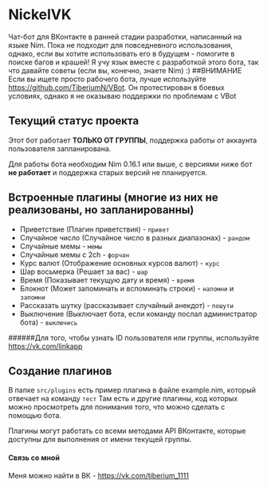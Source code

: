 NickelVK
======
Чат-бот для ВКонтакте в ранней стадии разработки, написанный на языке Nim.
Пока не подходит для повседневного использования, однако, если вы хотите использовать его в будущем - помогите в поиске багов и крашей!
Я учу язык вместе с разработкой этого бота, так что давайте советы (если вы, конечно, знаете Nim) :)
##ВНИМАНИЕ
Если вы ищете просто рабочего бота, лучше используйте https://github.com/TiberiumN/VBot. Он протестирован в боевых условиях, однако я не оказываю поддержки по проблемам с VBot

## Текущий статус проекта
Этот бот работает **ТОЛЬКО ОТ ГРУППЫ**, поддержка работы от аккаунта пользователя запланирована.

Для работы бота необходим Nim 0.16.1 или выше, с версиями ниже бот **не работает** и поддержка старых версий не планируется.

## Встроенные плагины (многие из них не реализованы, но запланированны)
* Приветствие (Плагин приветствия) - `привет`
* Случайное число (Случайное число в разных диапазонах) - `рандом`
* Случайные мемы - `мемы`
* Случайные мемы с 2ch - `форчан`
* Курс валют (Отображение основных курсов валют) - `курс`
* Шар восьмерка (Решает за вас) - `шар`
* Время (Показывает текущую дату и время) - `время`
* Блокнот (Может запоминать и вспоминать строки) - `напомни` и `запомни`
* Рассказать шутку (рассказывает случайный анекдот) - `пошути`
* Выключение (Выключает бота, если команду послал администратор бота) - `выключись`

######Для того, чтобы узнать ID пользователя или группы, используйте https://vk.com/linkapp

## Создание плагинов
В папке `src/plugins` есть пример плагина в файле example.nim, который отвечает на команду `тест`
Там есть и другие плагины, код которых можно просмотреть для понимания того, что можно сделать с помощью бота.

Плагины могут работать со всеми методами API ВКонтакте, которые доступны для выполнения от имени текущей группы.

#### Связь со мной
Меня можно найти в ВК - https://vk.com/tiberium_1111
